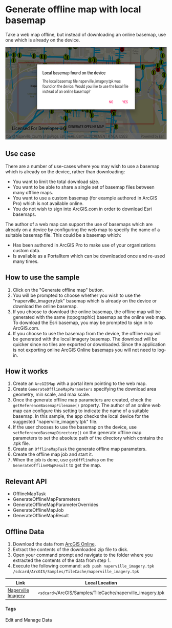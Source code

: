 # Generate offline map with local basemap

Take a web map offline, but instead of downloading an online basemap, use one which is already on the device.

![Generate offline map with local basemap App](generate-offline-map-with-local-basemap.png)

## Use case

There are a number of use-cases where you may wish to use a basemap which is already on the device, rather than downloading:

* You want to limit the total download size.
* You want to be able to share a single set of basemap files between many offline maps.
* You want to use a custom basemap (for example authored in ArcGIS Pro) which is not available online.
* You do not wish to sign into ArcGIS.com in order to download Esri basemaps.

The author of a web map can support the use of basemaps which are already on a device by configuring the web map to specify the name of a suitable basemap file. This could be a basemap which:

* Has been authored in ArcGIS Pro to make use of your organizations custom data.
* Is available as a PortalItem which can be downloaded once and re-used many times.

## How to use the sample

1. Click on the "Generate offline map" button.
1. You will be prompted to choose whether you wish to use the "naperville_imagery.tpk" basemap which is already on the device or download the online basemap.
1. If you choose to download the online basemap, the offline map will be generated with the same (topographic) basemap as the online web map. To download the Esri basemap, you may be prompted to sign in to ArcGIS.com.
1. If you choose to use the basemap from the device, the offline map will be generated with the local imagery basemap. The download will be quicker since no tiles are exported or downloaded. Since the application is not exporting online ArcGIS Online basemaps you will not need to log-in.

## How it works

1. Create an `ArcGISMap` with a portal item pointing to the web map.
1. Create `GenerateOfflineMapParameters` specifying the download area geometry, min scale, and max scale.
1. Once the generate offline map parameters are created, check the `getReferenceBasemapFilename()` property. The author of an online web map can configure this setting to indicate the name of a suitable basemap. In this sample, the app checks the local device for the suggested "naperville_imagery.tpk" file.
1. If the user chooses to use the basemap on the device, use `setReferenceBasemapDirectory()` on the generate offline map parameters to set the absolute path of the directory which contains the .tpk file.
1. Create an `OfflineMapTask` the generate offline map parameters.
1. Create the offline map job and start it.
1. When the job is done, use `getOfflineMap` on the `GenerateOfflineMapResult` to get the map.

## Relevant API

* OfflineMapTask
* GenerateOfflineMapParameters
* GenerateOfflineMapParameterOverrides
* GenerateOfflineMapJob
* GenerateOfflineMapResult

## Offline Data
1. Download the data from [ArcGIS Online](https://arcgisruntime.maps.arcgis.com/home/item.html?id=628e8e3521cf45e9a28a12fe10c02c4d).
1. Extract the contents of the downloaded zip file to disk.
1. Open your command prompt and navigate to the folder where you extracted the contents of the data from step 1.
1. Execute the following command:
`adb push naperville_imagery.tpk /sdcard/ArcGIS/Samples/TileCache/naperville_imagery.tpk`

Link | Local Location
---------|-------|
|[Naperville Imagery](https://arcgisruntime.maps.arcgis.com/home/item.html?id=628e8e3521cf45e9a28a12fe10c02c4d)| `<sdcard>`/ArcGIS/Samples/TileCache/naperville_imagery.tpk|

#### Tags
Edit and Manage Data
